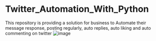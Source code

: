 # Twitter_Automation_With_Python
This repository is providing a solution for business to Automate their message response, posting regularly, auto replies, auto liking and auto commenting on twitter 
![image](https://user-images.githubusercontent.com/86737404/186621377-f1be7e89-26c3-44a2-ab3a-b2ecd3bf7db4.png)

